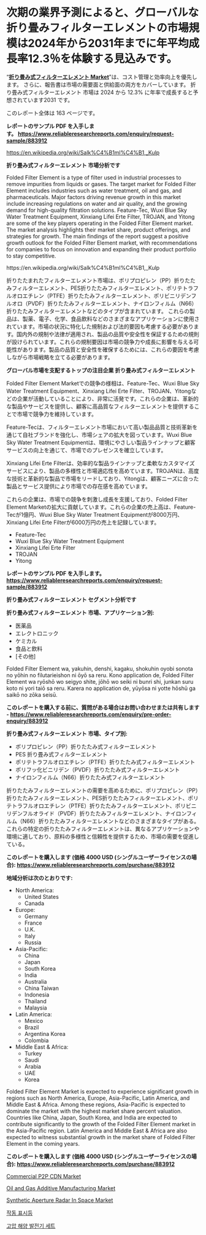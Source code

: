<p><h1>次期の業界予測によると、グローバルな折り畳みフィルターエレメントの市場規模は2024年から2031年までに年平均成長率12.3％を体験する見込みです。</h1></p><p>&ldquo;<strong><a href="https://www.reliableresearchreports.com/folded-filter-element-r883912">折り畳み式フィルターエレメント Market</a></strong>&rdquo;は、コスト管理と効率向上を優先します。 さらに、報告書は市場の需要面と供給面の両方をカバーしています。 折り畳み式フィルターエレメント 市場は 2024 から 12.3% に年率で成長すると予想されています2031 です。</p>
<p>このレポート全体は 163 ページです。</p>
<p><strong>レポートのサンプル PDF を入手します。&nbsp;<a href="https://www.reliableresearchreports.com/enquiry/request-sample/883912">https://www.reliableresearchreports.com/enquiry/request-sample/883912</a></strong></p>
<p><a href="https://en.wikipedia.org/wiki/Salk%C4%B1ml%C4%B1,_Kulp">https://en.wikipedia.org/wiki/Salk%C4%B1ml%C4%B1,_Kulp</a></p>
<p><strong>折り畳み式フィルターエレメント 市場分析です</strong></p>
<p><p>Folded Filter Element is a type of filter used in industrial processes to remove impurities from liquids or gases. The target market for Folded Filter Element includes industries such as water treatment, oil and gas, and pharmaceuticals. Major factors driving revenue growth in this market include increasing regulations on water and air quality, and the growing demand for high-quality filtration solutions. Feature-Tec, Wuxi Blue Sky Water Treatment Equipment, Xinxiang Lifei Erte Filter, TROJAN, and Yitong are some of the key players operating in the Folded Filter Element market. The market analysis highlights their market share, product offerings, and strategies for growth. The main findings of the report suggest a positive growth outlook for the Folded Filter Element market, with recommendations for companies to focus on innovation and expanding their product portfolio to stay competitive.</p></p>
<p>https://en.wikipedia.org/wiki/Salk%C4%B1ml%C4%B1,_Kulp</p>
<p><p>折りたたまれたフィルターエレメント市場は、ポリプロピレン（PP）折りたたみフィルターエレメント、PES折りたたみフィルターエレメント、ポリテトラフルオロエチレン（PTFE）折りたたみフィルターエレメント、ポリビニリデンフルオロ（PVDF）折りたたみフィルターエレメント、ナイロンフィルム（N66）折りたたみフィルターエレメントなどのタイプが含まれています。 これらの製品は、製薬、電子、化学、食品飲料などのさまざまなアプリケーションに使用されています。市場の状況に特化した規制および法的要因も考慮する必要があります。国内外の規制や法律が適用され、製品の品質や安全性を保証するための規則が設けられています。これらの規制要因は市場の競争力や成長に影響を与える可能性があります。製品の品質と安全性を確保するためには、これらの要因を考慮しながら市場戦略を立てる必要があります。</p></p>
<p><strong>グローバル市場を支配するトップの注目企業 折り畳み式フィルターエレメント</strong></p>
<p><p>Folded Filter Element Marketでの競争の様相は、Feature-Tec、Wuxi Blue Sky Water Treatment Equipment、Xinxiang Lifei Erte Filter、TROJAN、Yitongなどの企業が活動していることにより、非常に活発です。これらの企業は、革新的な製品やサービスを提供し、顧客に高品質なフィルターエレメントを提供することで市場で競争力を維持しています。</p><p>Feature-Tecは、フィルターエレメント市場において高い製品品質と技術革新を通じて自社ブランドを強化し、市場シェアの拡大を図っています。Wuxi Blue Sky Water Treatment Equipmentは、環境にやさしい製品ラインナップと顧客サービスの向上を通じて、市場でのプレゼンスを確立しています。</p><p>Xinxiang Lifei Erte Filterは、効率的な製品ラインナップと柔軟なカスタマイズサービスにより、製品の多様性と市場適応性を高めています。TROJANは、高度な技術と革新的な製品で市場をリードしており、Yitongは、顧客ニーズに合った製品とサービス提供により市場での存在感を高めています。</p><p>これらの企業は、市場での競争を刺激し成長を支援しており、Folded Filter Element Marketの拡大に貢献しています。これらの企業の売上高は、Feature-Tecが1億円、Wuxi Blue Sky Water Treatment Equipmentが8000万円、Xinxiang Lifei Erte Filterが6000万円の売上を記録しています。</p></p>
<p><ul><li>Feature-Tec</li><li>Wuxi Blue Sky Water Treatment Equipment</li><li>Xinxiang Lifei Erte Filter</li><li>TROJAN</li><li>Yitong</li></ul></p>
<p><strong>レポートのサンプル PDF を入手します。 <a href="https://www.reliableresearchreports.com/enquiry/request-sample/883912">https://www.reliableresearchreports.com/enquiry/request-sample/883912</a></strong></p>
<p><strong>折り畳み式フィルターエレメント セグメント分析です</strong></p>
<p><strong>折り畳み式フィルターエレメント 市場、アプリケーション別:</strong></p>
<p><ul><li>医薬品</li><li>エレクトロニック</li><li>ケミカル</li><li>食品と飲料</li><li>[その他]</li></ul></p>
<p><p>Folded Filter Element wa, yakuhin, denshi, kagaku, shokuhin oyobi sonota no yōhin no filutarieishon ni ōyō sa reru. Kono application de, Folded Filter Element wa ryōshō wo seigyo shite, jōhō wo seiki ni bunri shi, junkan suru koto ni yori taiō sa reru. Karera no application de, yūyōsa ni yotte hōshū ga saikō no zōka seisū.</p></p>
<p><strong>このレポートを購入する前に、質問がある場合はお問い合わせまたは共有します - <a href="https://www.reliableresearchreports.com/enquiry/pre-order-enquiry/883912">https://www.reliableresearchreports.com/enquiry/pre-order-enquiry/883912</a></strong></p>
<p><strong>折り畳み式フィルターエレメント 市場、タイプ別:</strong></p>
<p><ul><li>ポリプロピレン（PP）折りたたみ式フィルターエレメント</li><li>PES 折り畳み式フィルターエレメント</li><li>ポリテトラフルオロエチレン（PTFE）折りたたみ式フィルターエレメント</li><li>ポリフッ化ビニリデン（PVDF）折りたたみ式フィルターエレメント</li><li>ナイロンフィルム（N66）折りたたみ式フィルターエレメント</li></ul></p>
<p><p>折りたたみフィルターエレメントの需要を高めるために、ポリプロピレン（PP）折りたたみフィルターエレメント、PES折りたたみフィルターエレメント、ポリテトラフルオロエチレン（PTFE）折りたたみフィルターエレメント、ポリビニリデンフルオライド（PVDF）折りたたみフィルターエレメント、ナイロンフィルム（N66）折りたたみフィルターエレメントなどのさまざまなタイプがある。これらの特定の折りたたみフィルターエレメントは、異なるアプリケーションや環境に適しており、原料の多様性と信頼性を提供するため、市場の需要を促進している。</p></p>
<p><strong>このレポートを購入します (価格 4000 USD (シングルユーザーライセンスの場合): <a href="https://www.reliableresearchreports.com/purchase/883912">https://www.reliableresearchreports.com/purchase/883912</a></strong></p>
<p><strong>地域分析は次のとおりです:</strong></p>
<p><ul>
    <li>
        North America:
        <ul>
            <li>United States</li>
            <li>Canada</li>
        </ul>
    </li>
    <li>
        Europe:
        <ul>
            <li>Germany</li>
            <li>France</li>
            <li>U.K.</li>
            <li>Italy</li>
            <li>Russia</li>
        </ul>
    </li>
    <li>
        Asia-Pacific:
        <ul>
            <li>China</li>
            <li>Japan</li>
            <li>South Korea</li>
            <li>India</li>
            <li>Australia</li>
            <li>China Taiwan</li>
            <li>Indonesia</li>
            <li>Thailand</li>
            <li>Malaysia</li>
        </ul>
    </li>
    <li>
        Latin America:
        <ul>
            <li>Mexico</li>
            <li>Brazil</li>
            <li>Argentina Korea</li>
            <li>Colombia</li>
        </ul>
    </li>
    <li>
        Middle East & Africa:
        <ul>
            <li>Turkey</li>
            <li>Saudi</li>
            <li>Arabia</li>
            <li>UAE</li>
            <li>Korea</li>
        </ul>
    </li>
    </ul></p>
<p><p>Folded Filter Element Market is expected to experience significant growth in regions such as North America, Europe, Asia-Pacific, Latin America, and Middle East & Africa. Among these regions, Asia-Pacific is expected to dominate the market with the highest market share percent valuation. Countries like China, Japan, South Korea, and India are expected to contribute significantly to the growth of the Folded Filter Element market in the Asia-Pacific region. Latin America and Middle East & Africa are also expected to witness substantial growth in the market share of Folded Filter Element in the coming years.</p></p>
<p><strong>このレポートを購入します (価格 4000 USD (シングルユーザーライセンスの場合): <a href="https://www.reliableresearchreports.com/purchase/883912">https://www.reliableresearchreports.com/purchase/883912</a></strong></p>
<p><p><a href="https://medium.com/@fosterfahey1016/commercial-p2p-cdn-market-strategic-insights-product-evolution-and-market-segmentation-in-the-b41b5a34c8e8">Commercial P2P CDN Market</a></p><p><a href="https://medium.com/@janetvalentinh15/global-oil-and-gas-additive-manufacturing-market-is-projected-to-grow-at-a-cagr-of-5-3-57988c1f8e92">Oil and Gas Additive Manufacturing Market</a></p><p><a href="https://issuu.com/reportprime-2/docs/synthetic-aperture-radar-in-space-m_102ceb6f7d23c6">Synthetic Aperture Radar In Space Market</a></p><p><a href="https://medium.com/@conradkirrlin76575/2024%EB%85%84%EB%B6%80%ED%84%B0-2031%EB%85%84%EA%B9%8C%EC%A7%80%EC%9D%98-%EC%88%98%EC%88%A0-%EB%9E%A8%ED%94%84-%EC%8B%9C%EC%9E%A5-%EC%84%B1%EC%9E%A5-%EC%A0%84%EB%A7%9D%EC%9D%80-%EC%8B%9C%EC%9E%A5%EC%9D%98-%EB%8F%99%ED%96%A5-%EB%B6%84%EC%84%9D%EC%9D%84-%ED%86%B5%ED%95%B4-%EC%9D%91%EC%9A%A9-%ED%94%84%EB%A1%9C%EA%B7%B8%EB%9E%A8-%EC%A7%80%EC%97%AD%EC%A0%81-%EC%A0%84%EB%A7%9D-%EB%B0%8F-%EC%88%98%EC%9D%B5%EC%9D%84-%EA%B3%A0%EB%A0%A4%ED%95%B4-7-4-%EC%9D%98-a6450d4520a9">작동 표시등</a></p><p><a href="https://github.com/laholand/Market-Research-Report-List-6/blob/main/4708136108195.md">고압 해양 발전기 세트</a></p></p>